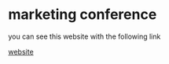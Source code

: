 # marketing conference
you can see this website with the following link

[website](https://vits254.github.io/viterlise.html/)

